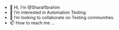 - 👋 Hi, I’m @SharafIbrahim
- 👀 I’m interested in Automation Testing
- 💞️ I’m looking to collaborate on Testing communities.
- 📫 How to reach me ...

<!---
SharafIbra/SharafIbra is a ✨ special ✨ repository because its `README.md` (this file) appears on your GitHub profile.
You can click the Preview link to take a look at your changes.
--->
